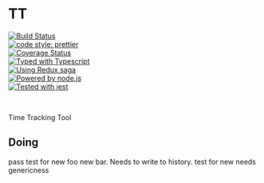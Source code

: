 # TT

<p align="left" style="2">
  <a href="https://travis-ci.org/Thomazella/tt">
    <img alt="Build Status"
    src="https://img.shields.io/travis/Thomazella/tt/master.svg?style=for-the-badge&logo=travis&logoColor=ffffff&logoWidth=25" />
  </a>
  <br>
  <a href="https://github.com/prettier/prettier">
    <img alt="code style: prettier" src="https://img.shields.io/badge/code_style-prettier-ff69b4.svg?style=for-the-badge&logoColor=ffffff">
  </a>
  <br>
  <a href="https://codecov.io/gh/thomazella/tt/branch/master">
    <img alt="Coverage Status" src="https://img.shields.io/codecov/c/github/thomazella/tt/master.svg?style=for-the-badge&logoColor=ffffff&colorB=f01f7a&logo=codecov&logoWidth=25" />
  </a>
  <br>
  <a href="https://typescriptlang.org/">
    <img alt="Typed with Typescript" src="https://img.shields.io/badge/types-typescript-%23294e80.svg?style=for-the-badge&logoColor=ffffff" />
  </a>
  <br>
  <a href="https://redux.js.org">
    <img alt="Using Redux saga" src="https://img.shields.io/badge/state-redux-%23764abc.svg?style=for-the-badge&logo=redux&logoColor=ffffff&logoWidth=25" />
  </a>
  <br>
  <a href="http://nodejs.org/">
    <img alt="Powered by node.js" src="https://img.shields.io/badge/engine-node-%23339933.svg?style=for-the-badge&logo=node.js&logoColor=ffffff&logoWidth=25" />
  </a>
  <br>
  <a href="http://nodejs.org/">
    <img alt="Tested with jest" src="https://img.shields.io/badge/unit_tests-jest-%2399424f.svg?style=for-the-badge&logoColor=ffffff" />
  </a>
</p>
<br/>

Time Tracking Tool

## Doing

pass test for new foo new bar. Needs to write to history.
test for new needs genericness
